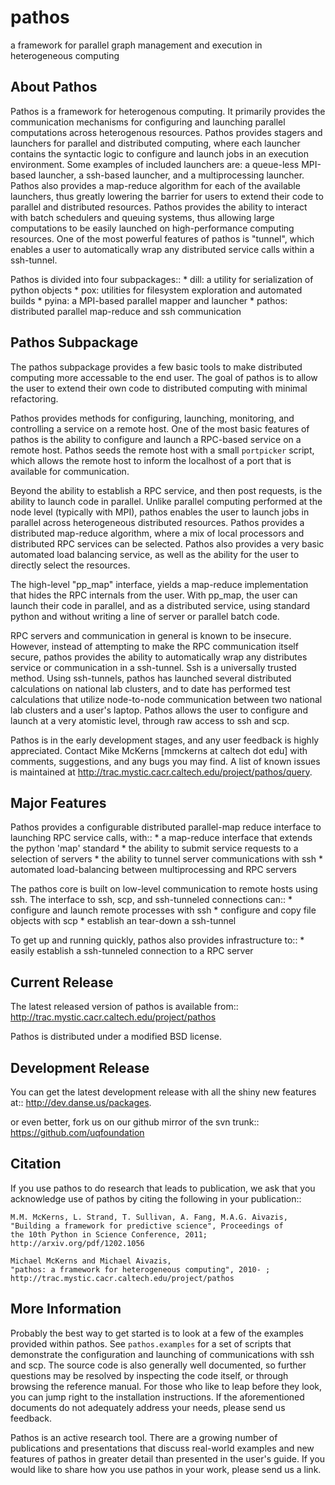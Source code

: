 pathos
======
a framework for parallel graph management and execution in heterogeneous computing

About Pathos
------------
Pathos is a framework for heterogenous computing. It primarily provides
the communication mechanisms for configuring and launching parallel
computations across heterogenous resources. Pathos provides stagers and
launchers for parallel and distributed computing, where each launcher
contains the syntactic logic to configure and launch jobs in an execution
environment.  Some examples of included launchers are: a queue-less
MPI-based launcher, a ssh-based launcher, and a multiprocessing launcher.
Pathos also provides a map-reduce algorithm for each of the available
launchers, thus greatly lowering the barrier for users to extend their
code to parallel and distributed resources.  Pathos provides the ability
to interact with batch schedulers and queuing systems, thus allowing large
computations to be easily launched on high-performance computing resources.
One of the most powerful features of pathos is  "tunnel", which enables a
user to automatically wrap any distributed service calls within a ssh-tunnel.

Pathos is divided into four subpackages::
    * dill: a utility for serialization of python objects
    * pox: utilities for filesystem exploration and automated builds
    * pyina: a MPI-based parallel mapper and launcher
    * pathos: distributed parallel map-reduce and ssh communication


Pathos Subpackage
-----------------
The pathos subpackage provides a few basic tools to make distributed
computing more accessable to the end user. The goal of pathos is to
allow the user to extend their own code to distributed computing with
minimal refactoring.

Pathos provides methods for configuring, launching, monitoring, and
controlling a service on a remote host. One of the most basic features
of pathos is the ability to configure and launch a RPC-based service
on a remote host. Pathos seeds the remote host with a small `portpicker`
script, which allows the remote host to inform the localhost of a port
that is available for communication.

Beyond the ability to establish a RPC service, and then post requests,
is the ability to launch code in parallel. Unlike parallel computing
performed at the node level (typically with MPI), pathos enables the
user to launch jobs in parallel across heterogeneous distributed resources.
Pathos provides a distributed map-reduce algorithm, where a mix of
local processors and distributed RPC services can be selected.  Pathos
also provides a very basic automated load balancing service, as well as
the ability for the user to directly select the resources.

The high-level "pp_map" interface, yields a map-reduce implementation that
hides the RPC internals from the user. With pp_map, the user can launch
their code in parallel, and as a distributed service, using standard python
and without writing a line of server or parallel batch code.

RPC servers and communication in general is known to be insecure.  However,
instead of attempting to make the RPC communication itself secure, pathos
provides the ability to automatically wrap any distributes service or
communication in a ssh-tunnel. Ssh is a universally trusted method.
Using ssh-tunnels, pathos has launched several distributed calculations
on national lab clusters, and to date has performed test calculations
that utilize node-to-node communication between two national lab clusters
and a user's laptop.  Pathos allows the user to configure and launch
at a very atomistic level, through raw access to ssh and scp. 

Pathos is in the early development stages, and any user feedback is
highly appreciated. Contact Mike McKerns [mmckerns at caltech dot edu]
with comments, suggestions, and any bugs you may find. A list of known
issues is maintained at http://trac.mystic.cacr.caltech.edu/project/pathos/query.


Major Features
--------------
Pathos provides a configurable distributed parallel-map reduce interface
to launching RPC service calls, with::
    * a map-reduce interface that extends the python 'map' standard
    * the ability to submit service requests to a selection of servers
    * the ability to tunnel server communications with ssh
    * automated load-balancing between multiprocessing and RPC servers

The pathos core is built on low-level communication to remote hosts using
ssh. The interface to ssh, scp, and ssh-tunneled connections can::
    * configure and launch remote processes with ssh
    * configure and copy file objects with scp
    * establish an tear-down a ssh-tunnel

To get up and running quickly, pathos also provides infrastructure to::
    * easily establish a ssh-tunneled connection to a RPC server


Current Release
---------------
The latest released version of pathos is available from::
    http://trac.mystic.cacr.caltech.edu/project/pathos

Pathos is distributed under a modified BSD license.

Development Release
-------------------
You can get the latest development release with all the shiny new features at::
    http://dev.danse.us/packages.

or even better, fork us on our github mirror of the svn trunk::
    https://github.com/uqfoundation

Citation
--------
If you use pathos to do research that leads to publication, we ask that you
acknowledge use of pathos by citing the following in your publication::

    M.M. McKerns, L. Strand, T. Sullivan, A. Fang, M.A.G. Aivazis,
    "Building a framework for predictive science", Proceedings of
    the 10th Python in Science Conference, 2011;
    http://arxiv.org/pdf/1202.1056

    Michael McKerns and Michael Aivazis,
    "pathos: a framework for heterogeneous computing", 2010- ;
    http://trac.mystic.cacr.caltech.edu/project/pathos

More Information
----------------
Probably the best way to get started is to look at a few of the
examples provided within pathos. See `pathos.examples` for a
set of scripts that demonstrate the configuration and launching of
communications with ssh and scp. The source code is also generally well documented,
so further questions may be resolved by inspecting the code itself, or through 
browsing the reference manual. For those who like to leap before
they look, you can jump right to the installation instructions. If the aforementioned documents
do not adequately address your needs, please send us feedback.

Pathos is an active research tool. There are a growing number of publications and presentations that
discuss real-world examples and new features of pathos in greater detail than presented in the user's guide. 
If you would like to share how you use pathos in your work, please send us a link.
